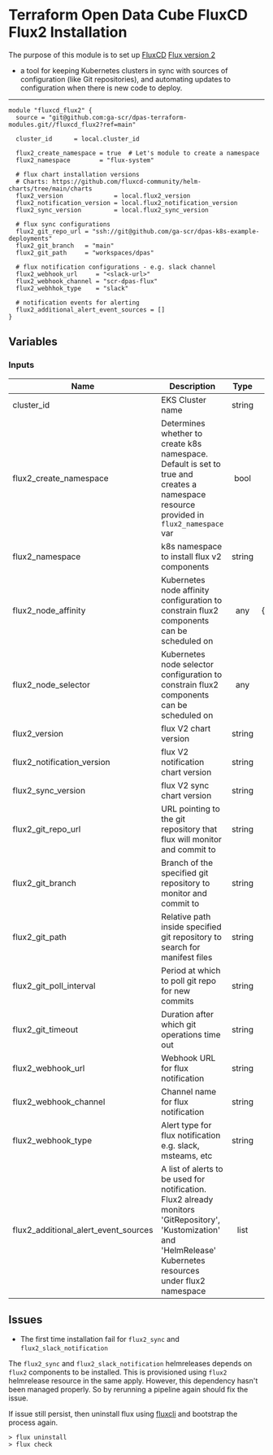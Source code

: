 # Terraform Open Data Cube FluxCD Flux2 Installation

The purpose of this module is to set up [FluxCD](https://fluxcd.io/docs/) [Flux version 2](https://github.com/fluxcd/flux2)
- a tool for keeping Kubernetes clusters in sync with sources of configuration (like Git repositories),
and automating updates to configuration when there is new code to deploy.

---

```hcl-terraform
module "fluxcd_flux2" {
  source = "git@github.com:ga-scr/dpas-terraform-modules.git//fluxcd_flux2?ref=main"

  cluster_id      = local.cluster_id
  
  flux2_create_namespace = true  # Let's module to create a namespace
  flux2_namespace        = "flux-system"

  # flux chart installation versions
  # Charts: https://github.com/fluxcd-community/helm-charts/tree/main/charts
  flux2_version              = local.flux2_version
  flux2_notification_version = local.flux2_notification_version
  flux2_sync_version         = local.flux2_sync_version

  # flux sync configurations
  flux2_git_repo_url = "ssh://git@github.com/ga-scr/dpas-k8s-example-deployments"
  flux2_git_branch   = "main"
  flux2_git_path     = "workspaces/dpas"

  # flux notification configurations - e.g. slack channel
  flux2_webhook_url     = "<slack-url>"
  flux2_webhook_channel = "scr-dpas-flux"
  flux2_webhhok_type    = "slack"

  # notification events for alerting
  flux2_additional_alert_event_sources = []
}
```

## Variables

### Inputs
| Name                                 | Description                                                                                                                                                        |  Type  |                                                      Default                                                      | Required |
|--------------------------------------|--------------------------------------------------------------------------------------------------------------------------------------------------------------------|:------:|:-----------------------------------------------------------------------------------------------------------------:|:--------:|
| cluster_id                           | EKS Cluster name                                                                                                                                                   | string |                                                                                                                   |   Yes    |
| flux2_create_namespace               | Determines whether to create k8s namespace. Default is set to true and creates a namespace resource provided in `flux2_namespace` var                              |  bool  |                                                       true                                                        |    No    |
| flux2_namespace                      | k8s namespace to install flux v2 components                                                                                                                        | string |                                                                                                                   |   Yes    |
| flux2_node_affinity                  | Kubernetes node affinity configuration to constrain flux2 components can be scheduled on                                                                           |  any   | {"podAntiAffinity":{"requiredDuringSchedulingIgnoredDuringExecution":[{"topologyKey":"kubernetes.io/hostname"}]}} |    No    |
| flux2_node_selector                  | Kubernetes node selector configuration to constrain flux2 components can be scheduled on                                                                           |  any   |                                          {"kubernetes.io/os" : "linux"}                                           |    No    |
| flux2_version                        | flux V2 chart version                                                                                                                                              | string |                                                                                                                   |    No    |
| flux2_notification_version           | flux V2 notification chart version                                                                                                                                 | string |                                                                                                                   |    No    |
| flux2_sync_version                   | flux V2 sync chart version                                                                                                                                         | string |                                                                                                                   |    No    |
| flux2_git_repo_url                   | URL pointing to the git repository that flux will monitor and commit to                                                                                            | string |                                                                                                                   |   Yes    |
| flux2_git_branch                     | Branch of the specified git repository to monitor and commit to                                                                                                    | string |                                                                                                                   |   Yes    |
| flux2_git_path                       | Relative path inside specified git repository to search for manifest files                                                                                         | string |                                                                                                                   |   Yes    |
| flux2_git_poll_interval              | Period at which to poll git repo for new commits                                                                                                                   | string |                                                        1m                                                         |    No    |
| flux2_git_timeout                    | Duration after which git operations time out                                                                                                                       | string |                                                        20s                                                        |    No    |
| flux2_webhook_url                    | Webhook URL for flux notification                                                                                                                                  | string |                                                                                                                   |   Yes    |
| flux2_webhook_channel                | Channel name for flux notification                                                                                                                                 | string |                                                                                                                   |   Yes    |
| flux2_webhook_type                   | Alert type for flux notification e.g. slack, msteams, etc                                                                                                          | string |                                                                                                                   |   Yes    |
| flux2_additional_alert_event_sources | A list of alerts to be used for notification. Flux2 already monitors 'GitRepository', 'Kustomization' and 'HelmRelease' Kubernetes resources under flux2 namespace |  list  |                                                                                                                   |    No    |

## Issues

* The first time installation fail for `flux2_sync` and `flux2_slack_notification` 

The `flux2_sync` and `flux2_slack_notification` helmreleases depends on `flux2` components to be installed.
This is provisioned using `flux2` helmrelease resource in the same apply. However, this dependency hasn't been managed properly.
So by rerunning a pipeline again should fix the issue.

If issue still persist, then uninstall flux using [fluxcli](https://fluxcd.io/docs/cmd/) and bootstrap the process again.

```
> flux uninstall
> flux check
```